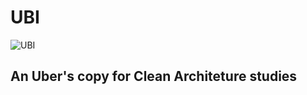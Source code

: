 # UBI
![UBI](https://www.revistamuseu.com.br/site/images/revista-museu/noticias/not_2023/not_2023_03/borges_3.jpg)

## An Uber's copy for Clean Architeture studies